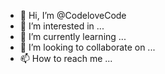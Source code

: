 - 👋 Hi, I’m @CodeloveCode
- 👀 I’m interested in ...
- 🌱 I’m currently learning ...
- 💞️ I’m looking to collaborate on ...
- 📫 How to reach me ...

<!---
CodeloveCode/CodeloveCode is a ✨ special ✨ repository because its `README.md` (this file) appears on your GitHub profile.
You can click the Preview link to take a look at your changes.
--->
